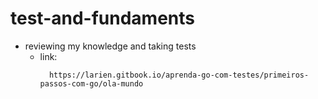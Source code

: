 # test-and-fundaments

- reviewing my knowledge and taking tests
  - link: 
    ```
      https://larien.gitbook.io/aprenda-go-com-testes/primeiros-passos-com-go/ola-mundo
    ``` 

